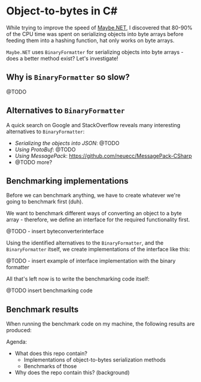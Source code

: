 # Object-to-bytes in C#

While trying to improve the speed of [Maybe.NET](https://github.com/rmc00/Maybe), I discovered that 80-90%
of the CPU time was spent on serializing objects into byte arrays before feeding them into a hashing function,
hat only works on byte arrays.

`Maybe.NET` uses `BinaryFormatter` for serializing objects into byte arrays - does a better method exist?
Let's investigate!

## Why is `BinaryFormatter` so slow?

@TODO

## Alternatives to `BinaryFormatter`

A quick search on Google and StackOverflow reveals many interesting alternatives to `BinaryFormatter`:

* _Serializing the objects into JSON_: @TODO
* _Using ProtoBuf_: @TODO
* _Using MessagePack_: https://github.com/neuecc/MessagePack-CSharp
* @TODO more?


## Benchmarking implementations

Before we can benchmark anything, we have to create whatever we're going to benchmark first (duh).

We want to benchmark different ways of converting an object to a byte array - therefore, we define an interface for the required functionality first.

@TODO - insert byteconverterinterface

Using the identified alternatives to the `BinaryFormatter`, and the `BinaryFormatter` itself, we create implementations of the interface like this:

@TODO - insert example of interface implementation with the binary formatter

All that's left now is to write the benchmarking code itself:

@TODO insert benchmarking code

## Benchmark results

When running the benchmark code on my machine, the following results are produced:




Agenda:

* What does this repo contain?
    * Implementations of object-to-bytes serialization methods
    * Benchmarks of those
* Why does the repo contain this? (background)
